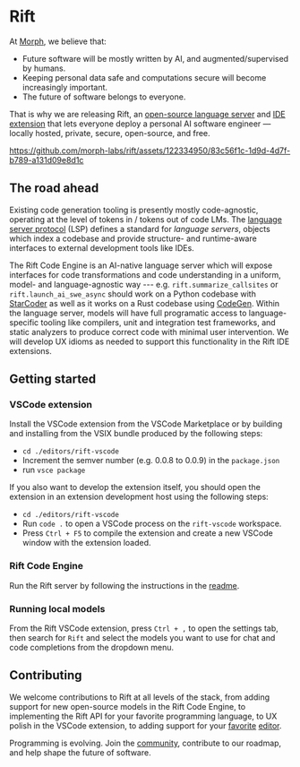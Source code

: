 # Rift

At [Morph](https://morph.so), we believe that:
- Future software will be mostly written by AI, and augmented/supervised by humans.
- Keeping personal data safe and computations secure will become increasingly important.
- The future of software belongs to everyone.

That is why we are releasing Rift, an [open-source language server](./rift-engine) and [IDE extension](./editors/rift-vscode) that lets everyone deploy a personal AI software engineer — locally hosted, private, secure, open-source, and free.

https://github.com/morph-labs/rift/assets/122334950/83c56f1c-1d9d-4d7f-b789-a131d09e8d1c



## The road ahead
Existing code generation tooling is presently mostly code-agnostic, operating at the level of tokens in / tokens out of code LMs. The [language server protocol](https://microsoft.github.io/language-server-protocol/) (LSP) defines a standard for *language servers*, objects which index a codebase and provide structure- and runtime-aware interfaces to external development tools like IDEs.

The Rift Code Engine is an AI-native language server which will expose interfaces for code transformations and code understanding in a uniform, model- and language-agnostic way --- e.g. `rift.summarize_callsites` or `rift.launch_ai_swe_async` should work on a Python codebase with [StarCoder](https://huggingface.co/blog/starcoder) as well as it works on a Rust codebase using [CodeGen](https://github.com/salesforce/CodeGen). Within the language server, models will have full programatic access to language-specific tooling like compilers, unit and integration test frameworks, and static analyzers to produce correct code with minimal user intervention. We will develop UX idioms as needed to support this functionality in the Rift IDE extensions.

## Getting started
### VSCode extension
Install the VSCode extension from the VSCode Marketplace or by building and installing from the VSIX bundle produced by the following steps:

- `cd ./editors/rift-vscode`
- Increment the semver number (e.g. 0.0.8 to 0.0.9) in the `package.json`
- run `vsce package`

If you also want to develop the extension itself, you should open the extension in an extension development host using the following steps:
- `cd ./editors/rift-vscode`
- Run `code .` to open a VSCode process on the `rift-vscode` workspace.
- Press `Ctrl + F5` to compile the extension and create a new VSCode window with the extension loaded.

### Rift Code Engine
Run the Rift server by following the instructions in the [readme](./rift-engine/README.md).

### Running local models
From the Rift VSCode extension, press `Ctrl + ,` to open the settings tab, then search for `Rift` and select the models you want to use for chat and code completions from the dropdown menu.

## Contributing
We welcome contributions to Rift at all levels of the stack, from adding support for new open-source models in the Rift Code Engine, to implementing the Rift API for your favorite programming language, to UX polish in the VSCode extension, to adding support for your [favorite](./editors/emacs) [editor](./editors/vim).

Programming is evolving. Join the [community](https://discord.gg/wa5sgWMfqv), contribute to our roadmap, and help shape the future of software.
